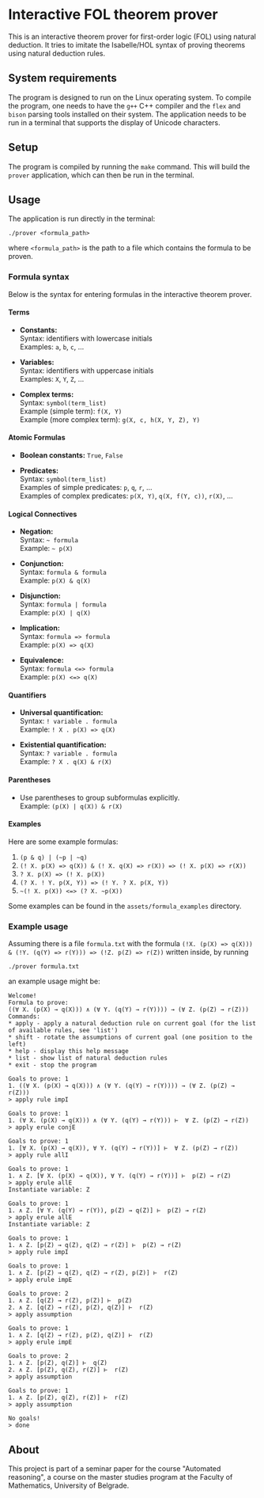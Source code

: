 # Interactive FOL theorem prover
This is an interactive theorem prover for first-order logic (FOL) using natural deduction. It tries to imitate the Isabelle/HOL syntax of proving theorems using natural deduction rules.

## System requirements
The program is designed to run on the Linux operating system. To compile the program, one needs to have the `g++` C++ compiler and the `flex` and `bison` parsing tools installed on their system. The application needs to be run in a terminal that supports the display of Unicode characters.

## Setup
The program is compiled by running the `make` command. This will build the `prover` application, which can then be run in the terminal.

## Usage
The application is run directly in the terminal:
```
./prover <formula_path>
```
where `<formula_path>` is the path to a file which contains the formula to be proven.

### Formula syntax

Below is the syntax for entering formulas in the interactive theorem prover.

#### Terms
- **Constants:**  
  Syntax: identifiers with lowercase initials  
  Examples: `a`, `b`, `c`, ...

- **Variables:**  
  Syntax: identifiers with uppercase initials  
  Examples: `X`, `Y`, `Z`, ...

- **Complex terms:**  
  Syntax: `symbol(term_list)`  
  Example (simple term): `f(X, Y)`  
  Example (more complex term): `g(X, c, h(X, Y, Z), Y)`  

#### Atomic Formulas
- **Boolean constants:**  `True`, `False`  

- **Predicates:**  
  Syntax: `symbol(term_list)`  
  Examples of simple predicates: `p`, `q`, `r`, ...  
  Examples of complex predicates: `p(X, Y)`, `q(X, f(Y, c))`, `r(X)`, ...

#### Logical Connectives
- **Negation:**  
  Syntax: `~ formula`  
  Example: `~ p(X)`

- **Conjunction:**  
  Syntax: `formula & formula`  
  Example: `p(X) & q(X)`

- **Disjunction:**  
  Syntax: `formula | formula`  
  Example: `p(X) | q(X)`

- **Implication:**  
  Syntax: `formula => formula`  
  Example: `p(X) => q(X)`

- **Equivalence:**  
  Syntax: `formula <=> formula`  
  Example: `p(X) <=> q(X)`

#### Quantifiers
- **Universal quantification:**  
  Syntax: `! variable . formula`  
  Example: `! X . p(X) => q(X)`

- **Existential quantification:**  
  Syntax: `? variable . formula`  
  Example: `? X . q(X) & r(X)`

#### Parentheses
- Use parentheses to group subformulas explicitly.  
  Example: `(p(X) | q(X)) & r(X)`

#### Examples
Here are some example formulas:

1. `(p & q) | (~p | ~q)`
2. `(! X. p(X) => q(X)) & (! X. q(X) => r(X)) => (! X. p(X) => r(X))`
3. `? X. p(X) => (! X. p(X))`
4. `(? X. ! Y. p(X, Y)) => (! Y. ? X. p(X, Y))`
5. `~(! X. p(X)) <=> (? X. ~p(X))`

Some examples can be found in the `assets/formula_examples` directory.

### Example usage
Assuming there is a file `formula.txt` with the formula `(!X. (p(X) => q(X))) & (!Y. (q(Y) => r(Y))) => (!Z. p(Z) => r(Z))` written inside, by running
```
./prover formula.txt
```
an example usage might be:
```
Welcome!
Formula to prove:
((∀ X. (p(X) → q(X))) ∧ (∀ Y. (q(Y) → r(Y)))) → (∀ Z. (p(Z) → r(Z)))
Commands:
* apply - apply a natural deduction rule on current goal (for the list of available rules, see 'list')
* shift - rotate the assumptions of current goal (one position to the left)
* help - display this help message
* list - show list of natural deduction rules
* exit - stop the program

Goals to prove: 1
1. ((∀ X. (p(X) → q(X))) ∧ (∀ Y. (q(Y) → r(Y)))) → (∀ Z. (p(Z) → r(Z)))
> apply rule impI

Goals to prove: 1
1. (∀ X. (p(X) → q(X))) ∧ (∀ Y. (q(Y) → r(Y))) ⊢  ∀ Z. (p(Z) → r(Z))
> apply erule conjE

Goals to prove: 1
1. [∀ X. (p(X) → q(X)), ∀ Y. (q(Y) → r(Y))] ⊢  ∀ Z. (p(Z) → r(Z))
> apply rule allI

Goals to prove: 1
1. ∧ Z. [∀ X. (p(X) → q(X)), ∀ Y. (q(Y) → r(Y))] ⊢  p(Z) → r(Z)
> apply erule allE
Instantiate variable: Z

Goals to prove: 1
1. ∧ Z. [∀ Y. (q(Y) → r(Y)), p(Z) → q(Z)] ⊢  p(Z) → r(Z)
> apply erule allE
Instantiate variable: Z

Goals to prove: 1
1. ∧ Z. [p(Z) → q(Z), q(Z) → r(Z)] ⊢  p(Z) → r(Z)
> apply rule impI

Goals to prove: 1
1. ∧ Z. [p(Z) → q(Z), q(Z) → r(Z), p(Z)] ⊢  r(Z)
> apply erule impE

Goals to prove: 2
1. ∧ Z. [q(Z) → r(Z), p(Z)] ⊢  p(Z)
2. ∧ Z. [q(Z) → r(Z), p(Z), q(Z)] ⊢  r(Z)
> apply assumption

Goals to prove: 1
1. ∧ Z. [q(Z) → r(Z), p(Z), q(Z)] ⊢  r(Z)
> apply erule impE

Goals to prove: 2
1. ∧ Z. [p(Z), q(Z)] ⊢  q(Z)
2. ∧ Z. [p(Z), q(Z), r(Z)] ⊢  r(Z)
> apply assumption

Goals to prove: 1
1. ∧ Z. [p(Z), q(Z), r(Z)] ⊢  r(Z)
> apply assumption

No goals!
> done
```

## About
This project is part of a seminar paper for the course "Automated reasoning", a course on the master studies program at the Faculty of Mathematics, University of Belgrade.
